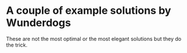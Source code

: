 # A couple of example solutions by Wunderdogs

These are not the most optimal or the most elegant solutions but they do the trick.
